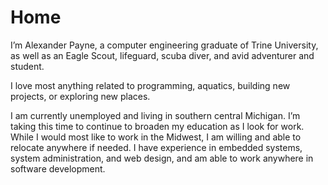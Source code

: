 # Home

I’m Alexander Payne, a computer engineering graduate of Trine University, as
well as an Eagle Scout, lifeguard, scuba diver, and avid adventurer and student.

I love most anything related to programming, aquatics, building new projects, or
exploring new places.

I am currently unemployed and living in southern central Michigan. I’m taking
this time to continue to broaden my education as I look for work. While I would
most like to work in the Midwest, I am willing and able to relocate anywhere if
needed. I have experience in embedded systems, system administration, and web
design, and am able to work anywhere in software development.
